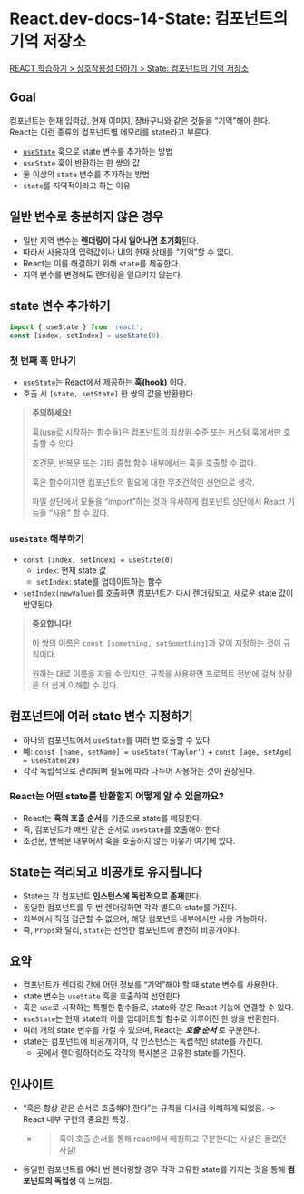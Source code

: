 # React.dev-docs-14-State: 컴포넌트의 기억 저장소

[REACT 학습하기 > 상호작용성 더하기 > State: 컴포넌트의 기억 저장소](https://ko.react.dev/learn/state-a-components-memory)

## Goal

컴포넌트는 현재 입력값, 현재 이미지, 장바구니와 같은 것들을 “기억”해야 한다.  
React는 이런 종류의 컴포넌트별 메모리를 state라고 부른다.

- [`useState`](https://ko.react.dev/reference/react/useState) 훅으로 state 변수를 추가하는 방법
- `useState` 훅이 반환하는 한 쌍의 값
- 둘 이상의 `state` 변수를 추가하는 방법
- `state`를 지역적이라고 하는 이유

## 일반 변수로 충분하지 않은 경우

- 일반 지역 변수는 **렌더링이 다시 일어나면 초기화**된다.
- 따라서 사용자의 입력값이나 UI의 현재 상태를 “기억”할 수 없다.
- React는 이를 해결하기 위해 `state`를 제공한다.
- 지역 변수를 변경해도 렌더링을 일으키지 않는다.

## state 변수 추가하기

```jsx
import { useState } from 'react';
const [index, setIndex] = useState(0);
```

### 첫 번째 훅 만나기

- `useState`는 React에서 제공하는 **훅(hook)** 이다.
- 호출 시 `[state, setState]` 한 쌍의 값을 반환한다.

> **주의하세요!**
>
> 훅(use로 시작하는 함수들)은 컴포넌트의 최상위 수준 또는 커스텀 훅에서만 호출할 수 있다.
>
> 조건문, 반복문 또는 기타 중첩 함수 내부에서는 훅을 호출할 수 없다.
>
> 훅은 함수이지만 컴포넌트의 필요에 대한 무조건적인 선언으로 생각.
>
> 파일 상단에서 모듈을 “import”하는 것과 유사하게 컴포넌트 상단에서 React 기능을 “사용" 할 수 있다.

### `useState` 해부하기

- `const [index, setIndex] = useState(0)`
  - `index`: 현재 state 값
  - `setIndex`: state를 업데이트하는 함수
- `setIndex(newValue)`를 호출하면 컴포넌트가 다시 렌더링되고, 새로운 state 값이 반영된다.

> **중요합니다!**
>
> 이 쌍의 이름은 `const [something, setSomething]`과 같이 지정하는 것이 규칙이다.
>
> 원하는 대로 이름을 지을 수 있지만, 규칙을 사용하면 프로젝트 전반에 걸쳐 상황을 더 쉽게 이해할 수 있다.

## 컴포넌트에 여러 state 변수 지정하기

- 하나의 컴포넌트에서 `useState`를 여러 번 호출할 수 있다.
- 예: `const [name, setName] = useState('Taylor')` + `const [age, setAge] = useState(20)`
- 각각 독립적으로 관리되며 필요에 따라 나누어 사용하는 것이 권장된다.

### React는 어떤 state를 반환할지 어떻게 알 수 있을까요?

- React는 **훅의 호출 순서**를 기준으로 state를 매핑한다.
- 즉, 컴포넌트가 매번 같은 순서로 `useState`를 호출해야 한다.
- 조건문, 반복문 내부에서 훅을 호출하지 않는 이유가 여기에 있다.

## State는 격리되고 비공개로 유지됩니다

- State는 각 컴포넌트 **인스턴스에 독립적으로 존재**한다.
- 동일한 컴포넌트를 두 번 렌더링하면 각각 별도의 state를 가진다.
- 외부에서 직접 접근할 수 없으며, 해당 컴포넌트 내부에서만 사용 가능하다.
- 즉, `Props`와 달리, `state`는 선언한 컴포넌트에 완전히 비공개이다.

## 요약

- 컴포넌트가 렌더링 간에 어떤 정보를 “기억”해야 할 때 state 변수를 사용한다.
- state 변수는 `useState` 훅을 호출하여 선언한다.
- 훅은 `use`로 시작하는 특별한 함수들로, state와 같은 React 기능에 연결할 수 있다.
- `useState`는 현재 state와 이를 업데이트할 함수로 이루어진 한 쌍을 반환한다.
- 여러 개의 state 변수를 가질 수 있으며, React는 **_호출 순서_** 로 구분한다.
- state는 컴포넌트에 비공개이며, 각 인스턴스는 독립적인 state를 가진다.
  - 곳에서 렌더링하더라도 각각의 복사본은 고유한 state를 가진다.

## 인사이트

- “훅은 항상 같은 순서로 호출해야 한다”는 규칙을 다시금 이해하게 되었음. -> React 내부 구현의 중요한 특징.
  - > 훅이 호출 순서를 통해 react에서 매칭하고 구분한다는 사살은 몰랐던 사실!
- 동일한 컴포넌트를 여러 번 렌더링할 경우 각각 고유한 state를 가지는 것을 통해 **컴포넌트의 독립성** 이 느껴짐.
